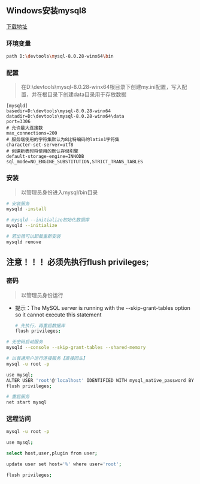 ## Windows安装mysql8

[下载地址](https://downloads.mysql.com/archives/community/)

### 环境变量

```sh
path D:\devtools\mysql-8.0.28-winx64\bin
```

### 配置

> 在D:\devtools\mysql-8.0.28-winx64根目录下创建my.ini配置，写入配置，并在根目录下创建data目录用于存放数据

```properties
[mysqld]
basedir=D:\devtools\mysql-8.0.28-winx64
datadir=D:\devtools\mysql-8.0.28-winx64\data 
port=3306
# 允许最大连接数
max_connections=200
# 服务端使用的字符集默认为8比特编码的latin1字符集
character-set-server=utf8
# 创建新表时将使用的默认存储引擎
default-storage-engine=INNODB
sql_mode=NO_ENGINE_SUBSTITUTION,STRICT_TRANS_TABLES
```

### 安装

> 以管理员身份进入mysql/bin目录

```sh
# 安装服务
mysqld -install

# mysqld --initialize初始化数据库
mysqld --initialize

# 若出错可以卸载重新安装
mysqld remove
```


## 注意！！！ 必须先执行flush privileges;
### 密码

> 以管理员身份运行

* 提示：The MySQL server is running with the --skip-grant-tables option so it cannot execute this statement

  ```sh
  # 先执行，再重启数据库
  flush privileges;
  ```

  

```sh
# 无密码启动服务
mysqld --console --skip-grant-tables --shared-memory

# 以普通用户运行连接服务【直接回车】
mysql -u root -p

use mysql;
ALTER USER 'root'@'localhost' IDENTIFIED WITH mysql_native_password BY 'root';
flush privileges;

# 重启服务
net start mysql
```



### 远程访问

```sh
mysql -u root -p

use mysql;

select host,user,plugin from user;

update user set host='%' where user='root';

flush privileges;
```

